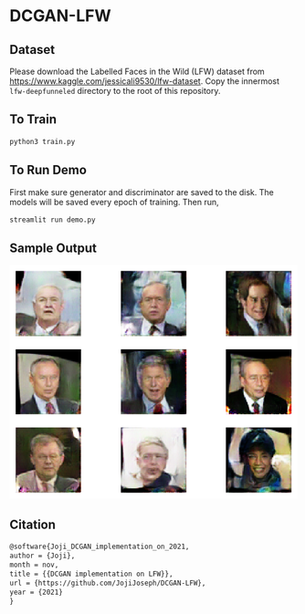 # DCGAN-LFW

## Dataset

Please download the Labelled Faces in the Wild (LFW) dataset from https://www.kaggle.com/jessicali9530/lfw-dataset. Copy the innermost `lfw-deepfunneled` directory to the root of this repository.

## To Train

```bash
python3 train.py
```

## To Run Demo

First make sure generator and discriminator are saved to the disk. The models will be saved every epoch of training. Then run,

```bash
streamlit run demo.py
```

## Sample Output

![img](./output.png)

## Citation

```
@software{Joji_DCGAN_implementation_on_2021,
author = {Joji},
month = nov,
title = {{DCGAN implementation on LFW}},
url = {https://github.com/JojiJoseph/DCGAN-LFW},
year = {2021}
}

```
